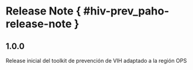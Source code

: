 # Release Note { #hiv-prev_paho-release-note }

## 1.0.0

Release inicial del toolkit de prevención de VIH adaptado a la región OPS
